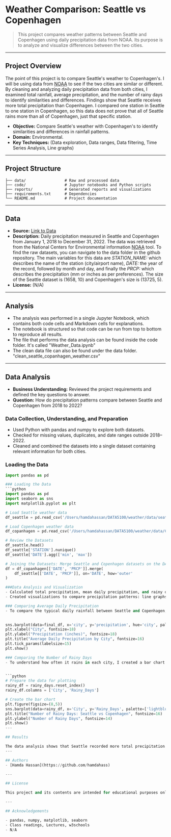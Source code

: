 # Weather Comparison: Seattle vs Copenhagen

> This project compares weather patterns between Seattle and Copenhagen using daily precipitation data from NOAA. Its purpose is to analyze and visualize differences between the two cities.

---

## Project Overview

The point of this project is to compare Seattle's weather to Copenhagen's. I will be using data from
[NOAA](https://www.ncei.noaa.gov/cdo-web/search?datasetid=GHCND) to see if the two cities are similar or different. By cleaning and analyzing daily precipitation data from both cities, I examined total rainfall, average precipitation, and the number of rainy days to identify similarities and differences. Findings show that Seattle receives more total precipitation than Copenhagen. I compared one station in Seattle to one station in Copenhagen, so this data does not prove that all of Seattle rains more than all of Copenhagen, just that specific station.

- **Objective:** Compare Seattle's weather with Copenhagen's to identify similarities and differences in rainfall patterns.
- **Domain:** Environmental.
- **Key Techniques:** (Data exploration, Data ranges, Data filtering, Time Series Analysis, Line graphs)

---

## Project Structure

```
├── data/                 # Raw and processed data
├── code/                 # Jupyter notebooks and Python scripts
├── reports/              # Generated reports and visualizations
├── requirements.txt      # Dependencies
└── README.md             # Project documentation
```

---

## Data

- **Source:** [Link to Data]('DATA5100/weather/data')
- **Description:** Daily precipitation measured in Seattle and Copenhagen from January 1, 2018 to December 31, 2022. The data was retrieved from the National Centers for Environmental information [NOAA](https://www.ncei.noaa.gov/cdo-web/search?datasetid=GHCND) tool. To find the raw datasets, you can navigate to the data folder in the github repository. The main variables for this data are *STATION_NAME:* which describes the name of the station (city/airport name), *DATE:* the year of the record, followed by month and day, and finally the *PRCP:* which describes the precipitation (mm or inches as per preferences). The size of the Seattle dataset is (1658, 10) and Copenhagen's size is (13725, 5).
- **License:** (N/A)

---

## Analysis

- The analysis was performed in a single Jupyter Notebook, which contains both code cells and Markdown cells for explanations.
- The notebook is structured so that code can be run from top to bottom to reproduce all results.
- The file that performs the data analysis can be found inside the code folder. It's called "Weather_Data.ipynb"
- The clean data file can also be found under the data folder. "clean_seattle_copanhagen_weather.csv"

---

## Data Analysis

- **Business Understanding:** Reviewed the project requirements and defined the key questions to answer.
- **Question:** How do precipitation patterns compare between Seattle and Copenhagen from 2018 to 2022?

### Data Collection, Understanding, and Preparation
- Used Python with pandas and numpy to explore both datasets.
- Checked for missing values, duplicates, and date ranges outside 2018–2022.
- Cleaned and combined the datasets into a single dataset containing relevant information for both cities.

### Loading the Data
```python
import pandas as pd

### Loading the Data
```python
import pandas as pd
import seaborn as sns
import matplotlib.pyplot as plt

# Load Seattle weather data
df_seattle = pd.read_csv('/Users/hamdahassan/DATA5100/weather/data/seattle_rain.csv')

# Load Copenhagen weather data
df_copanhagen = pd.read_csv('/Users/hamdahassan/DATA5100/weather/data/Copanhagen_rain.csv')

# Review the Datasets
df_seattle.head()
df_seattle['STATION'].nunique()
df_seattle['DATE'].agg(['min', 'max'])

# Joining the Datasets: Merge Seattle and Copenhagen datasets on the DATE column
df = df_copanhagen[['DATE', 'PRCP']].merge(
    df_seattle[['DATE', 'PRCP']], on='DATE', how='outer'
)

###Data Analysis and Visualization
- Calculated total precipitation, mean daily precipitation, and rainy days for each city.
- Created visualizations to compare precipitation patterns: line graphs for daily trends, bar charts for total precipitation and rainy days.

### Comparing Average Daily Precipitation
- To compare the typical daily rainfall between Seattle and Copenhagen, I created a bar chart showing the average precipitation for each city. This visualization makes it easy to see which city generally receives more rain per day.

                                                                                                        ```python
sns.barplot(data=final_df, x='city', y='precipitation', hue='city', palette=['skyblue', 'lightgreen'])
plt.xlabel("City", fontsize=18)
plt.ylabel("Precipitation (inches)", fontsize=18)
plt.title("Average Daily Precipitation by City", fontsize=16)
plt.tick_params(labelsize=15)
plt.show()

### Comparing the Number of Rainy Days
- To understand how often it rains in each city, I created a bar chart showing the total number of rainy days for Seattle and Copenhagen. This helps highlight the frequency of rainfall.


```python
# Prepare the data for plotting
rainy_df = rainy_days.reset_index()
rainy_df.columns = ['City', 'Rainy_Days']

# Create the bar chart
plt.figure(figsize=(8,5))
sns.barplot(data=rainy_df, x='City', y='Rainy_Days', palette=['lightblue','lightgreen'])
plt.title("Number of Rainy Days: Seattle vs Copenhagen", fontsize=16)
plt.ylabel("Number of Rainy Days", fontsize=14)
plt.show()
---

## Results

The data analysis shows that Seattle recorded more total precipitation than Copenhagen (196.17 inches vs. 115.66 inches). Seattle also had more rainy days (1,018 vs. 777) during the period examined. This does not mean that all of Seattle receives more rain than all of Copenhagen—only that the specific Seattle station measured more rainfall than the Copenhagen station included in our analysis.
---

## Authors
- [Hamda Hassan](https://github.com/hamdahass)

---

## License

This project and its contents are intended for educational purposes only

---

## Acknowledgements

- pandas, numpy, matplotlib, seaborn
- Class readings, Lectures, w3schools
- N/A
